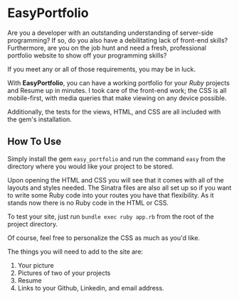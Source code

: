 # EasyPortfolio

Are you a developer with an outstanding understanding of server-side programming? If so, do you also have a debilitating lack of front-end skills? Furthermore, are you on the job hunt and need a fresh, professional portfolio website to show off your programming skills?

If you meet any or all of those requirements, you may be in luck.

With **EasyPortfolio**, you can have a working portfolio for your *Ruby* projects and Resume up in minutes. I took care of the front-end work; the CSS is all mobile-first, with media queries that make viewing on any device possible.

Additionally, the tests for the views, HTML, and CSS are all included with the gem's installation.

## How To Use

Simply install the gem `easy_portfolio` and run the command `easy` from the directory where you would like your project to be stored.

Upon opening the HTML and CSS you will see that it comes with all of the layouts and styles needed. The Sinatra files are also all set up so if you want to write some Ruby code into your routes you have that flexibility. As it stands now there is no Ruby code in the HTML or CSS. 

To test your site, just run `bundle exec ruby app.rb` from the root of the project directory.

Of course, feel free to personalize the CSS as much as you'd like.

The things you will need to add to the site are:
1. Your picture
2. Pictures of two of your projects
3. Resume
4. Links to your Github, Linkedin, and email address.
